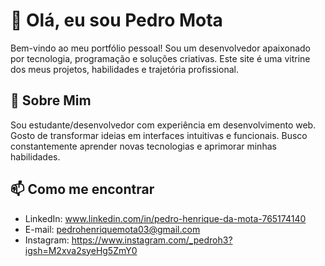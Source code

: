 # 👋 Olá, eu sou Pedro Mota

Bem-vindo ao meu portfólio pessoal! Sou um desenvolvedor apaixonado por tecnologia, programação e soluções criativas. Este site é uma vitrine dos meus projetos, habilidades e trajetória profissional.

## 🚀 Sobre Mim

Sou estudante/desenvolvedor com experiência em desenvolvimento web. Gosto de transformar ideias em interfaces intuitivas e funcionais. Busco constantemente aprender novas tecnologias e aprimorar minhas habilidades.

## 📫 Como me encontrar

- LinkedIn: www.linkedin.com/in/pedro-henrique-da-mota-765174140
- E-mail: pedrohenriquemota03@gmail.com
- Instagram: https://www.instagram.com/_pedroh3?igsh=M2xva2syeHg5ZmY0


